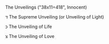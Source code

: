 The Unveilings ("38x11=418", Innocent)

ד
The Supreme Unveiling (or Unveiling of Light)

כ
The Unveiling of Life

צ
The Unveiling of Love
